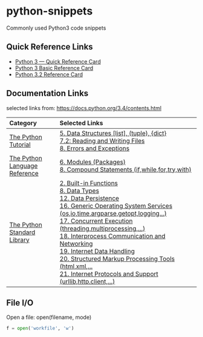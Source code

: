 # python-snippets
Commonly used Python3 code snippets

## Quick Reference Links

* [Python 3 — Quick Reference Card](http://www.cs.put.poznan.pl/csobaniec/software/python/py-qrc.html)
* [Python 3 Basic Reference Card](https://perso.limsi.fr/pointal/_media/python:cours:mementopython3-v1.0.5a-english.pdf)
* [Python 3.2 Reference Card](https://perso.limsi.fr/pointal/_media/python:cours:abregepython-english.pdf)


## Documentation Links
selected links from:  https://docs.python.org/3.4/contents.html 

| Category | Selected Links |
| :------- | :---- | 
| [The Python Tutorial](https://docs.python.org/3.4/tutorial/index.html)           | [5. Data Structures [list], (tuple), {dict}][python3-data-structures] <br> [7.2: Reading and Writing Files][python3-file-io] <br> [8. Errors and Exceptions][python3-exceptions] | 
| [The Python Language Reference](https://docs.python.org/3.4/reference/index.html) | [6. Modules (Packages) ](https://docs.python.org/3.4/tutorial/modules.html) <br> [8. Compound Statements (if,while,for,try,with)](https://docs.python.org/3.4/reference/compound_stmts.html)
| [The Python Standard Library](https://docs.python.org/3.4/library/index.html)   | [2. Built-in Functions][python3-file-io] <br> [8. Data Types](https://docs.python.org/3.4/library/datatypes.html) <br> [12. Data Persistence](https://docs.python.org/3.4/library/persistence.html) <br> [16. Generic Operating System Services (os,io,time,argparse,getopt,logging...)](https://docs.python.org/3.4/library/allos.html) <br> [17. Concurrent Execution (threading,multiprocessing,...)](https://docs.python.org/3.4/library/concurrency.html) <br> [18. Interprocess Communication and Networking](https://docs.python.org/3.4/library/ipc.html) <br> [19. Internet Data Handling](https://docs.python.org/3.4/library/netdata.html) <br> [20. Structured Markup Processing Tools (html,xml,...](https://docs.python.org/3.4/library/markup.html) <br> [21. Internet Protocols and Support (urllib,http.client,...)](https://docs.python.org/3.4/library/internet.html)|

## File I/O
Open a file:  open(filename, mode)
```python
f = open('workfile', 'w')
```

[python3-file-io]: https://docs.python.org/3.4/tutorial/inputoutput.html#reading-and-writing-files
[python3-data-structures]: https://docs.python.org/3.4/tutorial/datastructures.html
[python3-exceptions]: https://docs.python.org/3.4/tutorial/errors.html
[python3-builtin-fuctions]: https://docs.python.org/3.4/library/functions.html

